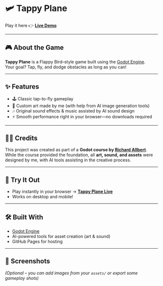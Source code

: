 # 🛩️ Tappy Plane

Play it here 👉 [**Live Demo**](https://nic0cava.github.io/Tappy_Plane/)  

---

## 🎮 About the Game
**Tappy Plane** is a Flappy Bird–style game built using the [Godot Engine](https://godotengine.org/).  
Your goal? Tap, fly, and dodge obstacles as long as you can!

---

## ✨ Features
- 🕹️ Classic tap-to-fly gameplay  
- 🎨 Custom art made by me (with help from AI image generation tools)  
- 🎶 Original sound effects & music assisted by AI sound design  
- ⚡ Smooth performance right in your browser—no downloads required  

---

## 👨‍🏫 Credits
This project was created as part of a **Godot course by [Richard Allbert](https://www.udemy.com/user/richard-allbert/)**.  
While the course provided the foundation, all **art, sound, and assets** were designed by me, with AI tools assisting in the creative process.  

---

## 🚀 Try It Out
- Play instantly in your browser → [**Tappy Plane Live**](https://nic0cava.github.io/Tappy_Plane/)  
- Works on desktop and mobile!  

---

## 🛠️ Built With
- [Godot Engine](https://godotengine.org/)  
- AI-powered tools for asset creation (art & sound)  
- GitHub Pages for hosting  

---

## 📸 Screenshots
*(Optional – you can add images from your `assets/` or export some gameplay shots)*  
